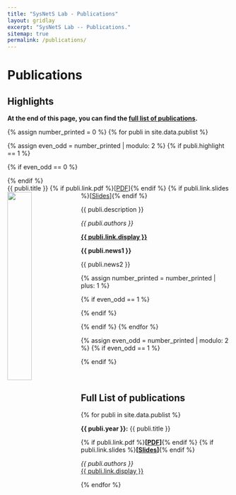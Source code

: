 ```yaml
---
title: "SysNetS Lab - Publications"
layout: gridlay
excerpt: "SysNetS Lab -- Publications."
sitemap: true
permalink: /publications/
---
```



# Publications

## Highlights

**At the end of this page, you can find the [full list of publications](#full-list-of-publications).**

{% assign number_printed = 0 %}
{% for publi in site.data.publist %}

{% assign even_odd = number_printed | modulo: 2 %}
{% if publi.highlight == 1 %}

{% if even_odd == 0 %}
<div class="row">
{% endif %}

<div class="col-sm-6 clearfix">
 <div class="well">
  <pubtit>{{ publi.title }}
  {% if publi.link.pdf %}[<a href="{{ site.url }}{{ site.baseurl }}/docs/{{ publi.link.pdf }}" target="_blank">PDF</a>]{% endif %}
  {% if publi.link.slides %}[<a href="{{ site.url }}{{ site.baseurl }}/docs/{{ publi.link.slides }}" target="_blank">Slides</a>]{% endif %}
  </pubtit>
  <img src="{{ site.url }}{{ site.baseurl }}/images/pubpic/{{ publi.image }}" class="img-responsive" width="33%" style="float: left" />
  <p>{{ publi.description }}</p>
  <p><em>{{ publi.authors }}</em></p>
  <p><strong><a href="{{ publi.link.url }}" target="_blank">{{ publi.link.display }}</a></strong></p>
  <p class="text-danger"><strong> {{ publi.news1 }}</strong></p>
  <p> {{ publi.news2 }}</p>
 </div>
</div>

{% assign number_printed = number_printed | plus: 1 %}

{% if even_odd == 1 %}
</div>
{% endif %}

{% endif %}
{% endfor %}

{% assign even_odd = number_printed | modulo: 2 %}
{% if even_odd == 1 %}
</div>
{% endif %}

<p> &nbsp; </p>


<!-- ## Patents  -->

## Full List of publications

{% for publi in site.data.publist %}

  <b>{{ publi.year }}:</b> {{ publi.title }}
  <!-- Check if file links exist -->
  {% if publi.link.pdf %}<b>[<a href="{{ site.url }}{{ site.baseurl }}/docs/{{ publi.link.pdf }}" target="_blank">PDF</a>]</b>{% endif %}
  {% if publi.link.slides %}<b>[<a href="{{ site.url }}{{ site.baseurl }}/docs/{{ publi.link.slides }}" target="_blank">Slides</a>]</b>{% endif %}

  <em>{{ publi.authors }} </em><br /><a href="{{ publi.link.url }}">{{ publi.link.display }}</a>

{% endfor %}

